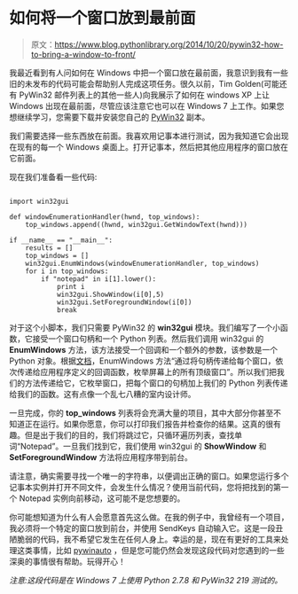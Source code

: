 # 如何将一个窗口放到最前面

> 原文：<https://www.blog.pythonlibrary.org/2014/10/20/pywin32-how-to-bring-a-window-to-front/>

我最近看到有人问如何在 Windows 中把一个窗口放在最前面，我意识到我有一些旧的未发布的代码可能会帮助别人完成这项任务。很久以前，Tim Golden(可能还有 PyWin32 邮件列表上的其他一些人)向我展示了如何在 windows XP 上让 Windows 出现在最前面，尽管应该注意它也可以在 Windows 7 上工作。如果您想继续学习，您需要下载并安装您自己的 [PyWin32](http://sourceforge.net/projects/pywin32/) 副本。

我们需要选择一些东西放在前面。我喜欢用记事本进行测试，因为我知道它会出现在现有的每一个 Windows 桌面上。打开记事本，然后把其他应用程序的窗口放在它前面。

现在我们准备看一些代码:

```

import win32gui

def windowEnumerationHandler(hwnd, top_windows):
    top_windows.append((hwnd, win32gui.GetWindowText(hwnd)))

if __name__ == "__main__":
    results = []
    top_windows = []
    win32gui.EnumWindows(windowEnumerationHandler, top_windows)
    for i in top_windows:
        if "notepad" in i[1].lower():
            print i
            win32gui.ShowWindow(i[0],5)
            win32gui.SetForegroundWindow(i[0])
            break

```

对于这个小脚本，我们只需要 PyWin32 的 **win32gui** 模块。我们编写了一个小函数，它接受一个窗口句柄和一个 Python 列表。然后我们调用 win32gui 的 **EnumWindows** 方法，该方法接受一个回调和一个额外的参数，该参数是一个 Python 对象。根据[文档](http://docs.activestate.com/activepython/3.1/pywin32/win32gui__EnumWindows_meth.html)，EnumWindows 方法“通过将句柄传递给每个窗口，依次传递给应用程序定义的回调函数，枚举屏幕上的所有顶级窗口”。所以我们把我们的方法传递给它，它枚举窗口，把每个窗口的句柄加上我们的 Python 列表传递给我们的函数。这有点像一个乱七八糟的室内设计师。

一旦完成，你的 **top_windows** 列表将会充满大量的项目，其中大部分你甚至不知道正在运行。如果你愿意，你可以打印我们报告并检查你的结果。这真的很有趣。但是出于我们的目的，我们将跳过它，只循环遍历列表，查找单词“Notepad”。一旦我们找到它，我们使用 win32gui 的 **ShowWindow** 和 **SetForegroundWindow** 方法将应用程序带到前台。

请注意，确实需要寻找一个唯一的字符串，以便调出正确的窗口。如果您运行多个记事本实例并打开不同文件，会发生什么情况？使用当前代码，您将把找到的第一个 Notepad 实例向前移动，这可能不是您想要的。

你可能想知道为什么有人会愿意首先这么做。在我的例子中，我曾经有一个项目，我必须将一个特定的窗口放到前台，并使用 SendKeys 自动输入它。这是一段丑陋脆弱的代码，我不希望它发生在任何人身上。幸运的是，现在有更好的工具来处理这类事情，比如 [pywinauto](https://code.google.com/p/pywinauto/) ，但是您可能仍然会发现这段代码对您遇到的一些深奥的事情很有帮助。玩得开心！

*注意:这段代码是在 Windows 7 上使用 Python 2.7.8 和 PyWin32 219 测试的。*